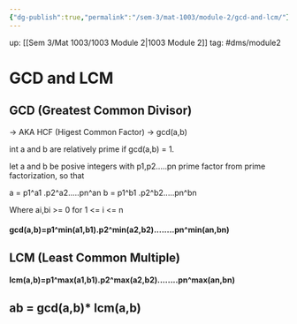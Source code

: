 ```yaml
---
{"dg-publish":true,"permalink":"/sem-3/mat-1003/module-2/gcd-and-lcm/"}
---
```



up: [[Sem 3/Mat 1003/1003 Module 2|1003 Module 2]]
tag: #dms/module2 

# GCD and LCM
## GCD (Greatest Common Divisor)

-> AKA HCF (Higest Common Factor)
-> gcd(a,b)

int a and b are relatively prime if gcd(a,b) = 1.

let a and b be posive integers with p1,p2.....pn prime factor from prime factorization, so that 

a = p1^a1 .p2^a2.....pn^an
b = p1^b1 .p2^b2.....pn^bn

Where ai,bi >= 0 for 1 <= i <= n

#### gcd(a,b)=p1^min(a1,b1).p2^min(a2,b2)........pn^min(an,bn)

## LCM (Least Common Multiple)

#### lcm(a,b)=p1^max(a1,b1).p2^max(a2,b2)........pn^max(an,bn)

## ab = gcd(a,b)* lcm(a,b)